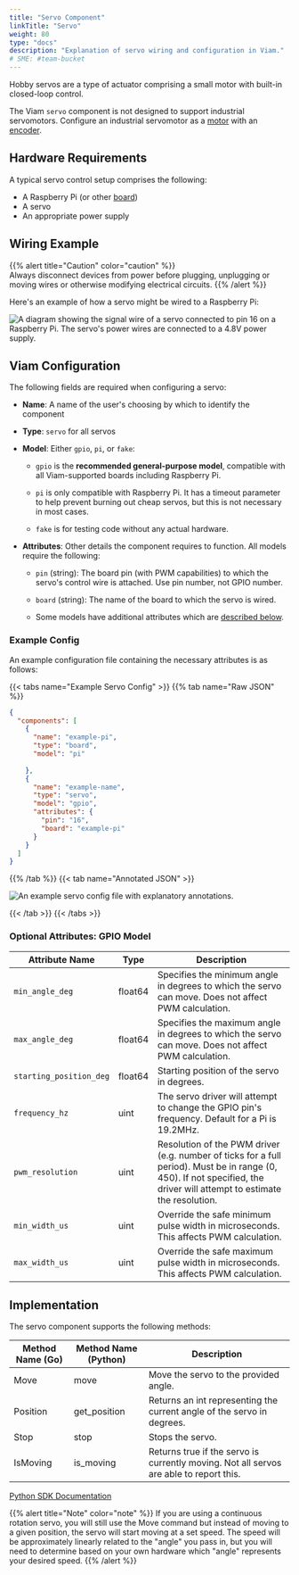 ```yaml
---
title: "Servo Component"
linkTitle: "Servo"
weight: 80
type: "docs"
description: "Explanation of servo wiring and configuration in Viam."
# SME: #team-bucket
---
```

Hobby servos are a type of actuator comprising a small motor with built-in closed-loop control.

The Viam `servo` component is not designed to support industrial servomotors.
Configure an industrial servomotor as a [motor](/components/motor/) with an [encoder](/components/encoder/).

## Hardware Requirements

A typical servo control setup comprises the following:

- A Raspberry Pi (or other [board](/components/board/))
- A servo
- An appropriate power supply

## Wiring Example

{{% alert title="Caution" color="caution" %}}  
Always disconnect devices from power before plugging, unplugging or moving wires or otherwise modifying electrical circuits.
{{% /alert %}}

Here's an example of how a servo might be wired to a Raspberry Pi:  

![A diagram showing the signal wire of a servo connected to pin 16 on a Raspberry Pi. The servo's power wires are connected to a 4.8V power supply.](../img/servo/servo-wiring.png)

## Viam Configuration

The following fields are required when configuring a servo:

- **Name**: A name of the user's choosing by which to identify the component

- **Type**: `servo` for all servos

- **Model**: Either `gpio`, `pi`, or `fake`:

  - `gpio` is the **recommended general-purpose model**, compatible with all Viam-supported boards including Raspberry Pi.

  - `pi` is only compatible with Raspberry Pi.
  It has a timeout parameter to help prevent burning out cheap servos, but this is not necessary in most cases.

  - `fake` is for testing code without any actual hardware.

- **Attributes**: Other details the component requires to function.
All models require the following:

  - `pin` (string): The board pin (with PWM capabilities) to which the servo's control wire is attached.
  Use pin number, not GPIO number.

  - `board` (string): The name of the board to which the servo is wired.

  - Some models have additional attributes which are [described below](#optional-attributes-gpio-model).

### Example Config

An example configuration file containing the necessary attributes is as follows:

{{< tabs name="Example Servo Config" >}}
{{% tab name="Raw JSON" %}}

```json
{
  "components": [
    {
      "name": "example-pi",
      "type": "board",
      "model": "pi"
      
    },
    {
      "name": "example-name",
      "type": "servo",
      "model": "gpio",
      "attributes": {
        "pin": "16",
        "board": "example-pi"
      }
    }
  ]
}
```

{{% /tab %}}
{{< tab name="Annotated JSON" >}}

<img src="../img/servo/servo-json.png" alt="An example servo config file with explanatory annotations."></img>

{{< /tab >}}
{{< /tabs >}}

### Optional Attributes: GPIO Model

Attribute Name | Type | Description
-------------- | ---- | ---------------
`min_angle_deg` | float64 | Specifies the minimum angle in degrees to which the servo can move. Does not affect PWM calculation.
`max_angle_deg` | float64 | Specifies the maximum angle in degrees to which the servo can move. Does not affect PWM calculation.
`starting_position_deg` | float64 | Starting position of the servo in degrees.
`frequency_hz` | uint | The servo driver will attempt to change the GPIO pin's frequency. Default for a Pi is 19.2MHz.
`pwm_resolution` | uint | Resolution of the PWM driver (e.g. number of ticks for a full period). Must be in range (0, 450). If not specified, the driver will attempt to estimate the resolution.
`min_width_us` | uint | Override the safe minimum pulse width in microseconds. This affects PWM calculation.
`max_width_us` | uint | Override the safe maximum pulse width in microseconds. This affects PWM calculation.

## Implementation

The servo component supports the following methods:

Method Name (Go) | Method Name (Python) | Description
---------------- | -------------------- | -----------
Move | move | Move the servo to the provided angle.
Position | get_position | Returns an int representing the current angle of the servo in degrees.
Stop | stop | Stops the servo.
IsMoving | is_moving | Returns true if the servo is currently moving. Not all servos are able to report this.

[Python SDK Documentation](https://python.viam.dev/autoapi/viam/components/servo/index.html)

{{% alert title="Note" color="note" %}}
If you are using a continuous rotation servo, you will still use the Move command but instead of moving to a given position, the servo will start moving at a set speed.
The speed will be approximately linearly related to the "angle" you pass in, but you will need to determine based on your own hardware which "angle" represents your desired speed.
{{% /alert %}}